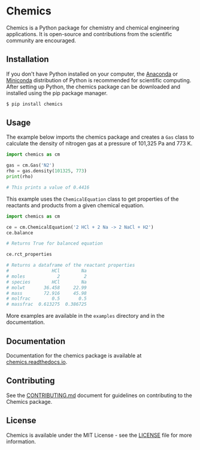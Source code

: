 # Chemics

Chemics is a Python package for chemistry and chemical engineering applications. It is open-source and contributions from the scientific community are encouraged.

## Installation

If you don't have Python installed on your computer, the [Anaconda](https://www.anaconda.com) or [Miniconda](https://conda.io/miniconda.html) distribution of Python is recommended for scientific computing. After setting up Python, the chemics package can be downloaded and installed using the pip package manager.

```bash
$ pip install chemics
```

## Usage

The example below imports the chemics package and creates a `Gas` class to calculate the density of nitrogen gas at a pressure of 101,325 Pa and 773 K.

```python
import chemics as cm

gas = cm.Gas('N2')
rho = gas.density(101325, 773)
print(rho)

# This prints a value of 0.4416
```

This example uses the `ChemicalEquation` class to get properties of the reactants and products from a given chemical equation.

```python
import chemics as cm

ce = cm.ChemicalEquation('2 HCl + 2 Na -> 2 NaCl + H2')
ce.balance

# Returns True for balanced equation

ce.rct_properties

# Returns a dataframe of the reactant properties
#                HCl        Na
# moles            2         2
# species        HCl        Na
# molwt       36.458     22.99
# mass        72.916     45.98
# molfrac        0.5       0.5
# massfrac  0.613275  0.386725
```

More examples are available in the `examples` directory and in the documentation.

## Documentation

Documentation for the chemics package is available at [chemics.readthedocs.io](https://chemics.readthedocs.io).

## Contributing

See the [CONTRIBUTING.md](CONTRIBUTING.md) document for guidelines on contributing to the Chemics package.

## License

Chemics is available under the MIT License - see the [LICENSE](LICENSE) file for more information.
